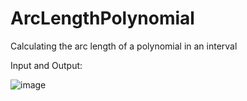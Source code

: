 # ArcLengthPolynomial
Calculating the arc length of a polynomial in an interval

Input and Output:

![image](https://github.com/user-attachments/assets/a119c0d1-95d1-4f0f-b44c-cca61fa13ef3)
